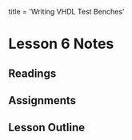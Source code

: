 title = 'Writing VHDL Test Benches'

# Lesson 6 Notes

## Readings

## Assignments

## Lesson Outline
